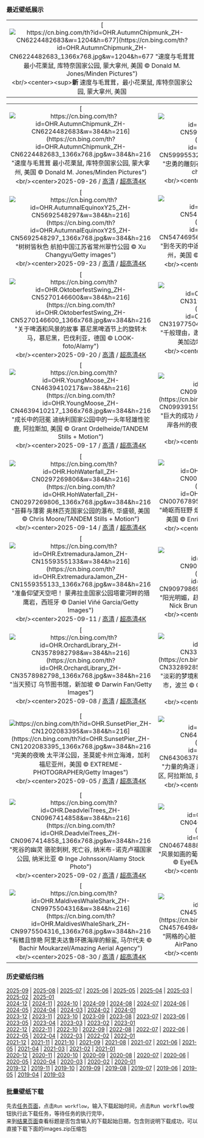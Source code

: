 ### 最近壁纸展示
||
|:---:|
|[![https://cn.bing.com/th?id=OHR.AutumnChipmunk_ZH-CN6224482683&w=1204&h=677](https://cn.bing.com/th?id=OHR.AutumnChipmunk_ZH-CN6224482683_1366x768.jpg&w=1204&h=677 "速度与毛茸茸&#10;最小花栗鼠, 库特奈国家公园, 蒙大拿州, 美国&#10;© Donald M. Jones/Minden Pictures")](https://cn.bing.com/search?q=%e6%9c%80%e5%b0%8f%e8%8a%b1%e6%a0%97%e9%bc%a0&form=hpcapt&mkt=zh-cn&filters=HpDate:"20250925_1600")<br/><center><sup>**新**</sup>&nbsp;速度与毛茸茸，最小花栗鼠, 库特奈国家公园, 蒙大拿州, 美国<center/>|

||||
|:---:|:---:|:---:|
|[![https://cn.bing.com/th?id=OHR.AutumnChipmunk_ZH-CN6224482683&w=384&h=216](https://cn.bing.com/th?id=OHR.AutumnChipmunk_ZH-CN6224482683_1366x768.jpg&w=384&h=216 "速度与毛茸茸&#10;最小花栗鼠, 库特奈国家公园, 蒙大拿州, 美国&#10;© Donald M. Jones/Minden Pictures")](https://cn.bing.com/search?q=%e6%9c%80%e5%b0%8f%e8%8a%b1%e6%a0%97%e9%bc%a0&form=hpcapt&mkt=zh-cn&filters=HpDate:"20250925_1600")<br/><center>2025-09-26 / [高清](https://cn.bing.com/th?id=OHR.AutumnChipmunk_ZH-CN6224482683_1920x1200.jpg&w=1920&h=1200) / [超高清4K](https://cn.bing.com/th?id=OHR.AutumnChipmunk_ZH-CN6224482683_UHD.jpg&w=3840&h=2160)<center/>|[![https://cn.bing.com/th?id=OHR.FortChittorgarh_ZH-CN5999553283&w=384&h=216](https://cn.bing.com/th?id=OHR.FortChittorgarh_ZH-CN5999553283_1366x768.jpg&w=384&h=216 "忠勇的雕刻石&#10;奇陶尔加尔堡, 拉贾斯坦邦, 印度&#10;© chetansoni/Shutterstock")](https://cn.bing.com/search?q=%e5%a5%87%e9%99%b6%e5%b0%94%e5%8a%a0%e5%b0%94%e5%a0%a1%e5%8d%b0%e5%ba%a6&form=hpcapt&mkt=zh-cn&filters=HpDate:"20250924_1600")<br/><center>2025-09-25 / [高清](https://cn.bing.com/th?id=OHR.FortChittorgarh_ZH-CN5999553283_1920x1200.jpg&w=1920&h=1200) / [超高清4K](https://cn.bing.com/th?id=OHR.FortChittorgarh_ZH-CN5999553283_UHD.jpg&w=3840&h=2160)<center/>|[![https://cn.bing.com/th?id=OHR.BearLodge_ZH-CN5880511888&w=384&h=216](https://cn.bing.com/th?id=OHR.BearLodge_ZH-CN5880511888_1366x768.jpg&w=384&h=216 "孤独的巨人&#10;魔鬼塔国家纪念碑, 怀俄明州，美国&#10;© Laura Hedien/Getty Images")](https://cn.bing.com/search?q=%e9%ad%94%e9%ac%bc%e5%a1%94%e5%9b%bd%e5%ae%b6%e7%ba%aa%e5%bf%b5%e7%a2%91&form=hpcapt&mkt=zh-cn&filters=HpDate:"20250923_1600")<br/><center>2025-09-24 / [高清](https://cn.bing.com/th?id=OHR.BearLodge_ZH-CN5880511888_1920x1200.jpg&w=1920&h=1200) / [超高清4K](https://cn.bing.com/th?id=OHR.BearLodge_ZH-CN5880511888_UHD.jpg&w=3840&h=2160)<center/>|
|[![https://cn.bing.com/th?id=OHR.AutumnalEquinoxY25_ZH-CN5692548297&w=384&h=216](https://cn.bing.com/th?id=OHR.AutumnalEquinoxY25_ZH-CN5692548297_1366x768.jpg&w=384&h=216 "树树皆秋色&#10;航拍中国江苏省常州翠竹公园&#10;© Xu Changyu/Getty images")](https://cn.bing.com/search?q=%e7%a7%8b%e5%88%86&form=hpcapt&mkt=zh-cn&filters=HpDate:"20250922_1600")<br/><center>2025-09-23 / [高清](https://cn.bing.com/th?id=OHR.AutumnalEquinoxY25_ZH-CN5692548297_1920x1200.jpg&w=1920&h=1200) / [超高清4K](https://cn.bing.com/th?id=OHR.AutumnalEquinoxY25_ZH-CN5692548297_UHD.jpg&w=3840&h=2160)<center/>|[![https://cn.bing.com/th?id=OHR.AspenEquinox_ZH-CN5474695693&w=384&h=216](https://cn.bing.com/th?id=OHR.AspenEquinox_ZH-CN5474695693_1366x768.jpg&w=384&h=216 "到冬天的中途&#10;秋日的白杨树，鱼湖国家森林，犹他州，美国&#10;© Danita Delimont/Getty Images")](https://cn.bing.com/search?q=%e7%99%bd%e6%9d%a8%e6%a0%91&form=hpcapt&mkt=zh-cn&filters=HpDate:"20250921_1600")<br/><center>2025-09-22 / [高清](https://cn.bing.com/th?id=OHR.AspenEquinox_ZH-CN5474695693_1920x1200.jpg&w=1920&h=1200) / [超高清4K](https://cn.bing.com/th?id=OHR.AspenEquinox_ZH-CN5474695693_UHD.jpg&w=3840&h=2160)<center/>|[![https://cn.bing.com/th?id=OHR.IceOtters_ZH-CN5393791969&w=384&h=216](https://cn.bing.com/th?id=OHR.IceOtters_ZH-CN5393791969_1366x768.jpg&w=384&h=216 "酷毙了&#10;海獭，威廉王子湾，阿拉斯加州，美国&#10;© Gerald Corsi/Getty Images")](https://cn.bing.com/search?q=%e6%b5%b7%e7%8d%ad&form=hpcapt&mkt=zh-cn&filters=HpDate:"20250920_1600")<br/><center>2025-09-21 / [高清](https://cn.bing.com/th?id=OHR.IceOtters_ZH-CN5393791969_1920x1200.jpg&w=1920&h=1200) / [超高清4K](https://cn.bing.com/th?id=OHR.IceOtters_ZH-CN5393791969_UHD.jpg&w=3840&h=2160)<center/>|
|[![https://cn.bing.com/th?id=OHR.OktoberfestSwing_ZH-CN5270146600&w=384&h=216](https://cn.bing.com/th?id=OHR.OktoberfestSwing_ZH-CN5270146600_1366x768.jpg&w=384&h=216 "关于啤酒和风景的故事&#10;慕尼黑啤酒节上的旋转木马，慕尼黑，巴伐利亚，德国&#10;© LOOK-foto/Alamy")](https://cn.bing.com/search?q=%e6%85%95%e5%b0%bc%e9%bb%91%e5%95%a4%e9%85%92%e8%8a%82&form=hpcapt&mkt=zh-cn&filters=HpDate:"20250919_1600")<br/><center>2025-09-20 / [高清](https://cn.bing.com/th?id=OHR.OktoberfestSwing_ZH-CN5270146600_1920x1200.jpg&w=1920&h=1200) / [超高清4K](https://cn.bing.com/th?id=OHR.OktoberfestSwing_ZH-CN5270146600_UHD.jpg&w=3840&h=2160)<center/>|[![https://cn.bing.com/th?id=OHR.ThousandIslands_ZH-CN3197750437&w=384&h=216](https://cn.bing.com/th?id=OHR.ThousandIslands_ZH-CN3197750437_1366x768.jpg&w=384&h=216 "千般理由，邀您探索&#10;千岛群岛地区，圣劳伦斯河，美加边境&#10;© benedek/Getty Images")](https://cn.bing.com/search?q=%e5%8d%83%e5%b2%9b%e7%be%a4%e5%b2%9b+%e5%8c%97%e7%be%8e%e6%b4%b2&form=hpcapt&mkt=zh-cn&filters=HpDate:"20250918_1600")<br/><center>2025-09-19 / [高清](https://cn.bing.com/th?id=OHR.ThousandIslands_ZH-CN3197750437_1920x1200.jpg&w=1920&h=1200) / [超高清4K](https://cn.bing.com/th?id=OHR.ThousandIslands_ZH-CN3197750437_UHD.jpg&w=3840&h=2160)<center/>|[![https://cn.bing.com/th?id=OHR.DunquinIreland_ZH-CN1418844818&w=384&h=216](https://cn.bing.com/th?id=OHR.DunquinIreland_ZH-CN1418844818_1366x768.jpg&w=384&h=216 "爱尔兰岛的西端&#10;邓金码头的蛇形楼梯, 凯里郡, 爱尔兰&#10;© Hugh O'Connor/Getty Images")](https://cn.bing.com/search?q=%e4%b8%81%e6%a0%bc%e5%b0%94%e5%8d%8a%e5%b2%9b&form=hpcapt&mkt=zh-cn&filters=HpDate:"20250917_1600")<br/><center>2025-09-18 / [高清](https://cn.bing.com/th?id=OHR.DunquinIreland_ZH-CN1418844818_1920x1200.jpg&w=1920&h=1200) / [超高清4K](https://cn.bing.com/th?id=OHR.DunquinIreland_ZH-CN1418844818_UHD.jpg&w=3840&h=2160)<center/>|
|[![https://cn.bing.com/th?id=OHR.YoungMoose_ZH-CN4639410217&w=384&h=216](https://cn.bing.com/th?id=OHR.YoungMoose_ZH-CN4639410217_1366x768.jpg&w=384&h=216 "成长中的冠冕&#10;迪纳利国家公园中的一头年轻雄性驼鹿, 阿拉斯加, 美国&#10;© Grant Ordelheide/TANDEM Stills + Motion")](https://cn.bing.com/search?q=%e9%98%bf%e6%8b%89%e6%96%af%e5%8a%a0%e9%a9%bc%e9%b9%bf&form=hpcapt&mkt=zh-cn&filters=HpDate:"20250916_1600")<br/><center>2025-09-17 / [高清](https://cn.bing.com/th?id=OHR.YoungMoose_ZH-CN4639410217_1920x1200.jpg&w=1920&h=1200) / [超高清4K](https://cn.bing.com/th?id=OHR.YoungMoose_ZH-CN4639410217_UHD.jpg&w=3840&h=2160)<center/>|[![https://cn.bing.com/th?id=OHR.OzoneEarth_ZH-CN0993915980&w=384&h=216](https://cn.bing.com/th?id=OHR.OzoneEarth_ZH-CN0993915980_1366x768.jpg&w=384&h=216 "巨大的成功&#10;从地球上空225英里处俯瞰墨西哥湾沿岸各州的夜间景象&#10;© Stocktrek Images/Getty Images")](https://cn.bing.com/search?q=%e8%87%ad%e6%b0%a7%e6%97%a5&form=hpcapt&mkt=zh-cn&filters=HpDate:"20250915_1600")<br/><center>2025-09-16 / [高清](https://cn.bing.com/th?id=OHR.OzoneEarth_ZH-CN0993915980_1920x1200.jpg&w=1920&h=1200) / [超高清4K](https://cn.bing.com/th?id=OHR.OzoneEarth_ZH-CN0993915980_UHD.jpg&w=3840&h=2160)<center/>|[![https://cn.bing.com/th?id=OHR.Echasse_ZH-CN0670369582&w=384&h=216](https://cn.bing.com/th?id=OHR.Echasse_ZH-CN0670369582_1366x768.jpg&w=384&h=216 "涉水寻迹&#10;黑翅长脚鹬, 法国&#10;© Antonio Sementa/500px/Getty Images")](https://cn.bing.com/search?q=%e9%bb%91%e7%bf%85%e9%95%bf%e8%84%9a%e9%b9%ac&form=hpcapt&mkt=zh-cn&filters=HpDate:"20250914_1600")<br/><center>2025-09-15 / [高清](https://cn.bing.com/th?id=OHR.Echasse_ZH-CN0670369582_1920x1200.jpg&w=1920&h=1200) / [超高清4K](https://cn.bing.com/th?id=OHR.Echasse_ZH-CN0670369582_UHD.jpg&w=3840&h=2160)<center/>|
|[![https://cn.bing.com/th?id=OHR.HohWaterfall_ZH-CN0297269806&w=384&h=216](https://cn.bing.com/th?id=OHR.HohWaterfall_ZH-CN0297269806_1366x768.jpg&w=384&h=216 "苔藓与薄雾&#10;奥林匹克国家公园的瀑布, 华盛顿, 美国&#10;© Chris Moore/TANDEM Stills + Motion")](https://cn.bing.com/search?q=%e5%a5%a5%e6%9e%97%e5%8c%b9%e5%85%8b%e5%9b%bd%e5%ae%b6%e5%85%ac%e5%9b%ad+%e5%8d%8e%e7%9b%9b%e9%a1%bf&form=hpcapt&mkt=zh-cn&filters=HpDate:"20250913_1600")<br/><center>2025-09-14 / [高清](https://cn.bing.com/th?id=OHR.HohWaterfall_ZH-CN0297269806_1920x1200.jpg&w=1920&h=1200) / [超高清4K](https://cn.bing.com/th?id=OHR.HohWaterfall_ZH-CN0297269806_UHD.jpg&w=3840&h=2160)<center/>|[![https://cn.bing.com/th?id=OHR.PointReyesSeashore_ZH-CN0076789582&w=384&h=216](https://cn.bing.com/th?id=OHR.PointReyesSeashore_ZH-CN0076789582_1366x768.jpg&w=384&h=216 "崎岖而狂野&#10;烟囱岩, 雷斯岬国家海岸, 加利福尼亚州, 美国&#10;© Enrique Aguirre Aves/Getty Images")](https://cn.bing.com/search?q=%e9%9b%b7%e6%96%af%e5%b2%ac%e5%9b%bd%e5%ae%b6%e6%b5%b7%e5%b2%b8&form=hpcapt&mkt=zh-cn&filters=HpDate:"20250912_1600")<br/><center>2025-09-13 / [高清](https://cn.bing.com/th?id=OHR.PointReyesSeashore_ZH-CN0076789582_1920x1200.jpg&w=1920&h=1200) / [超高清4K](https://cn.bing.com/th?id=OHR.PointReyesSeashore_ZH-CN0076789582_UHD.jpg&w=3840&h=2160)<center/>|[![https://cn.bing.com/th?id=OHR.SpinnerDolphins_ZH-CN9731341241&w=384&h=216](https://cn.bing.com/th?id=OHR.SpinnerDolphins_ZH-CN9731341241_1366x768.jpg&w=384&h=216 "野性畅游，自在徜徉&#10;红海中的飞旋海豚群, 阿拉姆港, 埃及&#10;© Franco Banfi/Nature Picture Library")](https://cn.bing.com/search?q=%e4%b8%96%e7%95%8c%e6%b5%b7%e8%b1%9a%e6%97%a5&form=hpcapt&mkt=zh-cn&filters=HpDate:"20250911_1600")<br/><center>2025-09-12 / [高清](https://cn.bing.com/th?id=OHR.SpinnerDolphins_ZH-CN9731341241_1920x1200.jpg&w=1920&h=1200) / [超高清4K](https://cn.bing.com/th?id=OHR.SpinnerDolphins_ZH-CN9731341241_UHD.jpg&w=3840&h=2160)<center/>|
|[![https://cn.bing.com/th?id=OHR.ExtremaduraJamon_ZH-CN1559355133&w=384&h=216](https://cn.bing.com/th?id=OHR.ExtremaduraJamon_ZH-CN1559355133_1366x768.jpg&w=384&h=216 "准备仰望天空吧！&#10;蒙弗拉圭国家公园塔霍河畔的猎鹰岩，西班牙&#10;© Daniel Viñé Garcia/Getty Images")](https://cn.bing.com/search?q=%e8%92%99%e5%bc%97%e6%8b%89%e5%9c%ad%e5%9b%bd%e5%ae%b6%e5%85%ac%e5%9b%ad&form=hpcapt&mkt=zh-cn&filters=HpDate:"20250910_1600")<br/><center>2025-09-11 / [高清](https://cn.bing.com/th?id=OHR.ExtremaduraJamon_ZH-CN1559355133_1920x1200.jpg&w=1920&h=1200) / [超高清4K](https://cn.bing.com/th?id=OHR.ExtremaduraJamon_ZH-CN1559355133_UHD.jpg&w=3840&h=2160)<center/>|[![https://cn.bing.com/th?id=OHR.YorkshireHay_ZH-CN9097986997&w=384&h=216](https://cn.bing.com/th?id=OHR.YorkshireHay_ZH-CN9097986997_1366x768.jpg&w=384&h=216 "阳光明媚，赶紧打草&#10;干草捆，北约克郡，英格兰&#10;© Nick Brundle Photography/Getty Images")](https://cn.bing.com/search?q=%e8%8b%b1%e6%a0%bc%e5%85%b0%e7%ba%a6%e5%85%8b%e9%83%a1&form=hpcapt&mkt=zh-cn&filters=HpDate:"20250909_1600")<br/><center>2025-09-10 / [高清](https://cn.bing.com/th?id=OHR.YorkshireHay_ZH-CN9097986997_1920x1200.jpg&w=1920&h=1200) / [超高清4K](https://cn.bing.com/th?id=OHR.YorkshireHay_ZH-CN9097986997_UHD.jpg&w=3840&h=2160)<center/>|[![https://cn.bing.com/th?id=OHR.SwissSquirrel_ZH-CN1499344455&w=384&h=216](https://cn.bing.com/th?id=OHR.SwissSquirrel_ZH-CN1499344455_1366x768.jpg&w=384&h=216 "她一根一根地准备着&#10;一只雌性欧亚红松鼠正在搬运苔藓，瑞士&#10;© Jean-Luc and Francoise Ziegler/Minden Pictures")](https://cn.bing.com/search?q=%e6%ac%a7%e4%ba%9a%e7%ba%a2%e6%9d%be%e9%bc%a0&form=hpcapt&mkt=zh-cn&filters=HpDate:"20250908_1600")<br/><center>2025-09-09 / [高清](https://cn.bing.com/th?id=OHR.SwissSquirrel_ZH-CN1499344455_1920x1200.jpg&w=1920&h=1200) / [超高清4K](https://cn.bing.com/th?id=OHR.SwissSquirrel_ZH-CN1499344455_UHD.jpg&w=3840&h=2160)<center/>|
|[![https://cn.bing.com/th?id=OHR.OrchardLibrary_ZH-CN3578982798&w=384&h=216](https://cn.bing.com/th?id=OHR.OrchardLibrary_ZH-CN3578982798_1366x768.jpg&w=384&h=216 "当天预订&#10;乌节图书馆，新加坡&#10;© Darwin Fan/Getty Images")](https://cn.bing.com/search?q=%e5%9b%bd%e9%99%85%e6%89%ab%e7%9b%b2%e6%97%a5&form=hpcapt&mkt=zh-cn&filters=HpDate:"20250907_1600")<br/><center>2025-09-08 / [高清](https://cn.bing.com/th?id=OHR.OrchardLibrary_ZH-CN3578982798_1920x1200.jpg&w=1920&h=1200) / [超高清4K](https://cn.bing.com/th?id=OHR.OrchardLibrary_ZH-CN3578982798_UHD.jpg&w=3840&h=2160)<center/>|[![https://cn.bing.com/th?id=OHR.BlueGdansk_ZH-CN3328928509&w=384&h=216](https://cn.bing.com/th?id=OHR.BlueGdansk_ZH-CN3328928509_1366x768.jpg&w=384&h=216 "淡彩的梦境和静水&#10;位于莫特拉瓦河河畔的格但斯克市，波兰&#10;© Oscar Dominguez/TANDEM Stills + Motion")](https://cn.bing.com/search?q=%e6%b3%a2%e5%85%b0%e6%a0%bc%e4%bd%86%e6%96%af%e5%85%8b%e5%b8%82&form=hpcapt&mkt=zh-cn&filters=HpDate:"20250906_1600")<br/><center>2025-09-07 / [高清](https://cn.bing.com/th?id=OHR.BlueGdansk_ZH-CN3328928509_1920x1200.jpg&w=1920&h=1200) / [超高清4K](https://cn.bing.com/th?id=OHR.BlueGdansk_ZH-CN3328928509_UHD.jpg&w=3840&h=2160)<center/>|[![https://cn.bing.com/th?id=OHR.RufousHummer_ZH-CN1777072350&w=384&h=216](https://cn.bing.com/th?id=OHR.RufousHummer_ZH-CN1777072350_1366x768.jpg&w=384&h=216 "忙碌的一天&#10;棕煌蜂鸟，旧金山金门公园，加利福尼亚州，美国&#10;© jeremyborkat/Getty Images")](https://cn.bing.com/search?q=%e6%a3%95%e7%85%8c%e8%9c%82%e9%b8%9f&form=hpcapt&mkt=zh-cn&filters=HpDate:"20250905_1600")<br/><center>2025-09-06 / [高清](https://cn.bing.com/th?id=OHR.RufousHummer_ZH-CN1777072350_1920x1200.jpg&w=1920&h=1200) / [超高清4K](https://cn.bing.com/th?id=OHR.RufousHummer_ZH-CN1777072350_UHD.jpg&w=3840&h=2160)<center/>|
|[![https://cn.bing.com/th?id=OHR.SunsetPier_ZH-CN1202083395&w=384&h=216](https://cn.bing.com/th?id=OHR.SunsetPier_ZH-CN1202083395_1366x768.jpg&w=384&h=216 "完美的夜晚&#10;太平洋公园，圣莫妮卡州立海滩，加利福尼亚州，美国&#10;© EXTREME-PHOTOGRAPHER/Getty Images")](https://cn.bing.com/search?q=%e5%9c%a3%e8%8e%ab%e5%a6%ae%e5%8d%a1%e5%b7%9e%e7%ab%8b%e6%b5%b7%e6%bb%a9&form=hpcapt&mkt=zh-cn&filters=HpDate:"20250904_1600")<br/><center>2025-09-05 / [高清](https://cn.bing.com/th?id=OHR.SunsetPier_ZH-CN1202083395_1920x1200.jpg&w=1920&h=1200) / [超高清4K](https://cn.bing.com/th?id=OHR.SunsetPier_ZH-CN1202083395_UHD.jpg&w=3840&h=2160)<center/>|[![https://cn.bing.com/th?id=OHR.WrestlingBears_ZH-CN6430637848&w=384&h=216](https://cn.bing.com/th?id=OHR.WrestlingBears_ZH-CN6430637848_1366x768.jpg&w=384&h=216 "力量的角逐&#10;灰熊摔跤, 卡特迈国家公园及自然保护区, 阿拉斯加, 美国&#10;© Cavan Images/Adobe Stock")](https://cn.bing.com/search?q=%e7%81%b0%e7%86%8a&form=hpcapt&mkt=zh-cn&filters=HpDate:"20250903_1600")<br/><center>2025-09-04 / [高清](https://cn.bing.com/th?id=OHR.WrestlingBears_ZH-CN6430637848_1920x1200.jpg&w=1920&h=1200) / [超高清4K](https://cn.bing.com/th?id=OHR.WrestlingBears_ZH-CN6430637848_UHD.jpg&w=3840&h=2160)<center/>|[![https://cn.bing.com/th?id=OHR.MinnesotaWaters_ZH-CN6078521418&w=384&h=216](https://cn.bing.com/th?id=OHR.MinnesotaWaters_ZH-CN6078521418_1366x768.jpg&w=384&h=216 "享受宁静&#10;边界水域独木舟区荒野区, 明尼苏达州, 美国&#10;© s.tomas/Shutterstock")](https://cn.bing.com/search?q=+%e6%98%8e%e5%b0%bc%e8%8b%8f%e8%be%be%e5%b7%9e%e8%be%b9%e7%95%8c%e6%b0%b4%e5%9f%9f&form=hpcapt&mkt=zh-cn&filters=HpDate:"20250902_1600")<br/><center>2025-09-03 / [高清](https://cn.bing.com/th?id=OHR.MinnesotaWaters_ZH-CN6078521418_1920x1200.jpg&w=1920&h=1200) / [超高清4K](https://cn.bing.com/th?id=OHR.MinnesotaWaters_ZH-CN6078521418_UHD.jpg&w=3840&h=2160)<center/>|
|[![https://cn.bing.com/th?id=OHR.DeadvleiTrees_ZH-CN0967414858&w=384&h=216](https://cn.bing.com/th?id=OHR.DeadvleiTrees_ZH-CN0967414858_1366x768.jpg&w=384&h=216 "死谷的幽灵&#10;骆驼刺树, 死亡谷, 纳米布-诺克卢福国家公园, 纳米比亚&#10;© Inge Johnsson/Alamy Stock Photo")](https://cn.bing.com/search?q=%e7%ba%b3%e7%b1%b3%e6%af%94%e4%ba%9a%e7%ba%b3%e7%b1%b3%e5%b8%83%e8%af%ba%e5%85%8b%e8%b7%af%e7%a6%8f%e5%85%ac%e5%9b%ad&form=hpcapt&mkt=zh-cn&filters=HpDate:"20250901_1600")<br/><center>2025-09-02 / [高清](https://cn.bing.com/th?id=OHR.DeadvleiTrees_ZH-CN0967414858_1920x1200.jpg&w=1920&h=1200) / [超高清4K](https://cn.bing.com/th?id=OHR.DeadvleiTrees_ZH-CN0967414858_UHD.jpg&w=3840&h=2160)<center/>|[![https://cn.bing.com/th?id=OHR.FieldKaiserstuhl_ZH-CN0467488834&w=384&h=216](https://cn.bing.com/th?id=OHR.FieldKaiserstuhl_ZH-CN0467488834_1366x768.jpg&w=384&h=216 "风景如画的葡萄园&#10;凯撒施图尔，巴登-符腾堡，德国&#10;© EyeEM Mobile GmbH/Getty Images")](https://cn.bing.com/search?q=%e5%b7%b4%e7%99%bb-%e7%ac%a6%e8%85%be%e5%a0%a1&form=hpcapt&mkt=zh-cn&filters=HpDate:"20250831_1600")<br/><center>2025-09-01 / [高清](https://cn.bing.com/th?id=OHR.FieldKaiserstuhl_ZH-CN0467488834_1920x1200.jpg&w=1920&h=1200) / [超高清4K](https://cn.bing.com/th?id=OHR.FieldKaiserstuhl_ZH-CN0467488834_UHD.jpg&w=3840&h=2160)<center/>|[![https://cn.bing.com/th?id=OHR.ScottsBluff_ZH-CN0292735112&w=384&h=216](https://cn.bing.com/th?id=OHR.ScottsBluff_ZH-CN0292735112_1366x768.jpg&w=384&h=216 "彩绘的云，静默的悬崖&#10;杰灵的斯科茨布拉夫国家纪念碑‌, 内布拉斯加州,美国&#10;© Hawk Buckman/Getty Images")](https://cn.bing.com/search?q=%e6%96%af%e7%a7%91%e8%8c%a8%e5%b8%83%e6%8b%89%e5%a4%ab%e5%9b%bd%e5%ae%b6%e7%ba%aa%e5%bf%b5%e7%a2%91&form=hpcapt&mkt=zh-cn&filters=HpDate:"20250830_1600")<br/><center>2025-08-31 / [高清](https://cn.bing.com/th?id=OHR.ScottsBluff_ZH-CN0292735112_1920x1200.jpg&w=1920&h=1200) / [超高清4K](https://cn.bing.com/th?id=OHR.ScottsBluff_ZH-CN0292735112_UHD.jpg&w=3840&h=2160)<center/>|
|[![https://cn.bing.com/th?id=OHR.MaldivesWhaleShark_ZH-CN9975504316&w=384&h=216](https://cn.bing.com/th?id=OHR.MaldivesWhaleShark_ZH-CN9975504316_1366x768.jpg&w=384&h=216 "有鳍且惊艳&#10;阿里夫达鲁环礁海岸的鲸鲨, 马尔代夫&#10;© Bachir Moukarzel/Amazing Aerial Agency")](https://cn.bing.com/search?q=%e5%9b%bd%e9%99%85%e9%b2%b8%e9%b2%a8%e6%97%a5&form=hpcapt&mkt=zh-cn&filters=HpDate:"20250829_1600")<br/><center>2025-08-30 / [高清](https://cn.bing.com/th?id=OHR.MaldivesWhaleShark_ZH-CN9975504316_1920x1200.jpg&w=1920&h=1200) / [超高清4K](https://cn.bing.com/th?id=OHR.MaldivesWhaleShark_ZH-CN9975504316_UHD.jpg&w=3840&h=2160)<center/>|[![https://cn.bing.com/th?id=OHR.PlazaMayor_ZH-CN4576498488&w=384&h=216](https://cn.bing.com/th?id=OHR.PlazaMayor_ZH-CN4576498488_1366x768.jpg&w=384&h=216 "网格的心脏&#10;马约尔广场鸟瞰图, 马德里, 西班牙&#10;© AirPano LLC/Amazing Aerial Agency")](https://cn.bing.com/search?q=%e9%a9%ac%e5%be%b7%e9%87%8c%e9%a9%ac%e7%ba%a6%e5%b0%94%e5%b9%bf%e5%9c%ba&form=hpcapt&mkt=zh-cn&filters=HpDate:"20250828_1600")<br/><center>2025-08-29 / [高清](https://cn.bing.com/th?id=OHR.PlazaMayor_ZH-CN4576498488_1920x1200.jpg&w=1920&h=1200) / [超高清4K](https://cn.bing.com/th?id=OHR.PlazaMayor_ZH-CN4576498488_UHD.jpg&w=3840&h=2160)<center/>|[![https://cn.bing.com/th?id=OHR.WhiteEgret_ZH-CN4425921150&w=384&h=216](https://cn.bing.com/th?id=OHR.WhiteEgret_ZH-CN4425921150_1366x768.jpg&w=384&h=216 "这只白鹭毫无遗憾&#10;大白鹭，匈牙利&#10;© Markus Varesvuo/Nature Picture Library")](https://cn.bing.com/search?q=%e5%a4%a7%e7%99%bd%e9%b9%ad&form=hpcapt&mkt=zh-cn&filters=HpDate:"20250827_1600")<br/><center>2025-08-28 / [高清](https://cn.bing.com/th?id=OHR.WhiteEgret_ZH-CN4425921150_1920x1200.jpg&w=1920&h=1200) / [超高清4K](https://cn.bing.com/th?id=OHR.WhiteEgret_ZH-CN4425921150_UHD.jpg&w=3840&h=2160)<center/>|


### 历史壁纸归档
[2025-09](views/2025/2025-09.md) | [2025-08](views/2025/2025-08.md) | [2025-07](views/2025/2025-07.md) | [2025-06](views/2025/2025-06.md) | [2025-05](views/2025/2025-05.md) | [2025-04](views/2025/2025-04.md) | [2025-03](views/2025/2025-03.md) | [2025-02](views/2025/2025-02.md) | [2025-01](views/2025/2025-01.md)  
[2024-12](views/2024/2024-12.md) | [2024-11](views/2024/2024-11.md) | [2024-10](views/2024/2024-10.md) | [2024-09](views/2024/2024-09.md) | [2024-08](views/2024/2024-08.md) | [2024-07](views/2024/2024-07.md) | [2024-06](views/2024/2024-06.md) | [2024-05](views/2024/2024-05.md) | [2024-04](views/2024/2024-04.md) | [2024-03](views/2024/2024-03.md) | [2024-02](views/2024/2024-02.md) | [2024-01](views/2024/2024-01.md)  
[2023-12](views/2023/2023-12.md) | [2023-11](views/2023/2023-11.md) | [2023-10](views/2023/2023-10.md) | [2023-09](views/2023/2023-09.md) | [2023-08](views/2023/2023-08.md) | [2023-07](views/2023/2023-07.md) | [2023-06](views/2023/2023-06.md) | [2023-05](views/2023/2023-05.md) | [2023-04](views/2023/2023-04.md) | [2023-03](views/2023/2023-03.md) | [2023-02](views/2023/2023-02.md) | [2023-01](views/2023/2023-01.md)  
[2022-12](views/2022/2022-12.md) | [2022-11](views/2022/2022-11.md) | [2022-10](views/2022/2022-10.md) | [2022-09](views/2022/2022-09.md) | [2022-08](views/2022/2022-08.md) | [2022-07](views/2022/2022-07.md) | [2022-06](views/2022/2022-06.md) | [2022-05](views/2022/2022-05.md) | [2022-04](views/2022/2022-04.md) | [2022-03](views/2022/2022-03.md) | [2022-02](views/2022/2022-02.md) | [2022-01](views/2022/2022-01.md)  
[2021-12](views/2021/2021-12.md) | [2021-11](views/2021/2021-11.md) | [2021-10](views/2021/2021-10.md) | [2021-09](views/2021/2021-09.md) | [2021-08](views/2021/2021-08.md) | [2021-07](views/2021/2021-07.md) | [2021-06](views/2021/2021-06.md) | [2021-05](views/2021/2021-05.md) | [2021-04](views/2021/2021-04.md) | [2021-03](views/2021/2021-03.md) | [2021-02](views/2021/2021-02.md) | [2021-01](views/2021/2021-01.md)  
[2020-12](views/2020/2020-12.md) | [2020-11](views/2020/2020-11.md) | [2020-10](views/2020/2020-10.md) | [2020-09](views/2020/2020-09.md) | [2020-08](views/2020/2020-08.md) | [2020-07](views/2020/2020-07.md) | [2020-06](views/2020/2020-06.md) | [2020-05](views/2020/2020-05.md) | [2020-04](views/2020/2020-04.md) | [2020-03](views/2020/2020-03.md) | [2020-02](views/2020/2020-02.md) | [2020-01](views/2020/2020-01.md)  
[2019-12](views/2019/2019-12.md) | [2019-11](views/2019/2019-11.md) | [2019-10](views/2019/2019-10.md) | [2019-09](views/2019/2019-09.md) | [2019-08](views/2019/2019-08.md) | [2019-07](views/2019/2019-07.md) | [2019-06](views/2019/2019-06.md) | [2019-05](views/2019/2019-05.md) | [2019-04](views/2019/2019-04.md) | [2019-03](views/2019/2019-03.md)


### 批量壁纸下载
先去[任务页面](https://github.com/wefashe/image-save/actions/workflows/mydown.yml)，点击`Run workflow`，输入下载起始时间，点击<kbd>Run workflow</kbd>按钮执行此下载任务，等待任务的执行完毕，  
来到[结果页面](https://github.com/wefashe/image-save/releases/tag/down_zip_tag)查看标题是否包含输入的下载起始日期，包含则说明下载成功，可以直接下载下面的images.zip压缩包  
